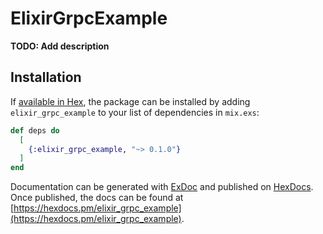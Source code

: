 # ElixirGrpcExample

**TODO: Add description**

## Installation

If [available in Hex](https://hex.pm/docs/publish), the package can be installed
by adding `elixir_grpc_example` to your list of dependencies in `mix.exs`:

```elixir
def deps do
  [
    {:elixir_grpc_example, "~> 0.1.0"}
  ]
end
```

Documentation can be generated with [ExDoc](https://github.com/elixir-lang/ex_doc)
and published on [HexDocs](https://hexdocs.pm). Once published, the docs can
be found at [https://hexdocs.pm/elixir_grpc_example](https://hexdocs.pm/elixir_grpc_example).


